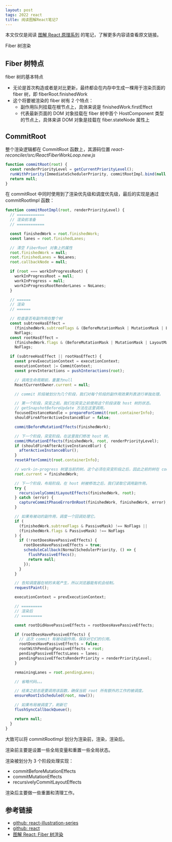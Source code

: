 ```yaml
---
layout: post
tags: 2022 react
title: 阅读图解React笔记7
---
```


本文仅仅是阅读 [图解 React 原理系列](https://7kms.github.io/react-illustration-series/) 的笔记，了解更多内容请查看原文链接。

Fiber 树渲染

## Fiber 树特点

fiber 树的基本特点

- 无论是首次构造或者是对比更新，最终都会在内存中生成一棵用于渲染页面的 fiber 树，即 fiberRoot.finishedWork
- 这个将要被渲染的 fiber 树有 2 个特点：
  - 副作用队列挂载在根节点上，具体来说是 finishedWork.firstEffect
  - 代表最新页面的 DOM 对象挂载在 fiber 树中首个 HostComponent 类型的节点上，具体来讲 DOM 对象是挂载在 fiber.stateNode 属性上

## CommitRoot

整个渲染逻辑都在 CommitRoot 函数上，其源码位置 _react-reconciler/src/ReactFiberWorkLoop.new.js_

```js
function commitRoot(root) {
  const renderPriorityLevel = getCurrentPriorityLevel();
  runWithPriority(ImmediateSchedulerPriority, commitRootImpl.bind(null, root, renderPriorityLevel));
  return null;
}
```

在 commitRoot 中同时使用到了渲染优先级和调度优先级，最后的实现是通过 commitRootImpl 函数：

```js
function commitRootImpl(root, renderPriorityLevel) {
  // ============
  // 渲染前准备
  // ============

  const finishedWork = root.finishedWork;
  const lanes = root.finishedLanes;

  // 清空 FiberRoot 对象上的属性
  root.finishedWork = null;
  root.finishedLanes = NoLanes;
  root.callbackNode = null;

  if (root === workInProgressRoot) {
    workInProgressRoot = null;
    workInProgress = null;
    workInProgressRootRenderLanes = NoLanes;
  }

  // ======
  // 渲染
  // ======

  // 检查是否有副作用在整个树
  const subtreeHasEffect =
    (finishedWork.subtreeFlags & (BeforeMutationMask | MutationMask | LayoutMask | PassiveMask)) !==
    NoFlags;
  const rootHasEffect =
    (finishedWork.flags & (BeforeMutationMask | MutationMask | LayoutMask | PassiveMask)) !==
    NoFlags;

  if (subtreeHasEffect || rootHasEffect) {
    const prevExecutionContext = executionContext;
    executionContext |= CommitContext;
    const prevInteractions = pushInteractions(root);

    // 调用生命周期前，重置为null
    ReactCurrentOwner.current = null;

    // commit 阶段被划分为几个阶段，我们对每个阶段的副作用效果列表进行单独处理。

    // 第一个阶段，突变之前。我们在突变之前使用这个阶段读取 host 树的状态。
    // getSnapshotBeforeUpdate 方法在这里调用。
    focusedInstanceHandle = prepareForCommit(root.containerInfo);
    shouldFireAfterActiveInstanceBlur = false;

    commitBeforeMutationEffects(finishedWork);

    // 下一个阶段，突变阶段。在这里我们修改 host 树。
    commitMutationEffects(finishedWork, root, renderPriorityLevel);
    if (shouldFireAfterActiveInstanceBlur) {
      afterActiveInstanceBlur();
    }
    resetAfterCommit(root.containerInfo);

    // work-in-progress 树是当前的树。这个必须在突变阶段之后，因此之前的树在 componentWillUnmount 期间，在布局阶段之前，仍然是当前树。所以 finished work 当前是在 componentDidMount/Update
    root.current = finishedWork;

    // 下一个阶段，布局阶段。在 host 树被修改之后，我们读取它调用副作用。
    try {
      recursivelyCommitLayoutEffects(finishedWork, root);
    } catch (error) {
      captureCommitPhaseErrorOnRoot(finishedWork, finishedWork, error);
    }

    // 如果有被动的副作用，调度一个回调处理它。
    if (
      (finishedWork.subtreeFlags & PassiveMask) !== NoFlags ||
      (finishedWork.flags & PassiveMask) !== NoFlags
    ) {
      if (!rootDoesHavePassiveEffects) {
        rootDoesHavePassiveEffects = true;
        scheduleCallback(NormalSchedulerPriority, () => {
          flushPassiveEffecs();
          return null;
        });
      }
    }

    // 告知调度器在帧的末尾产生，所以浏览器能有机会绘制。
    requestPaint();

    executionContext = prevExecutionContext;

    // =========
    // 渲染后
    // =========

    const rootDidHavePassiveEffects = rootDoesHavePassiveEffects;

    if (rootDoesHavePassiveEffects) {
      // 这次 commit 有被动副作用，保存对它们的引用。
      rootDoesHavePassiveEffects = false;
      rootWithPendingPassiveEffects = root;
      pendingPassiveEffectsLanes = lanes;
      pendingPassiveEffectsRenderPriority = renderPriorityLevel;
    }

    remainingLanes = root.pendingLanes;

    // 省略代码。。。

    // 结束之前总是要调用该函数，确保当前 root 所有额外的工作的被调度。
    ensureRootIsScheduled(root, now());

    // 如果布局被调度了，刷新它
    flushSyncCallbackQueue();

    return null;
  }
}
```

大致可以将 commitRootImpl 划分为渲染前，渲染，渲染后。

渲染前主要是设置一些全局变量和重置一些全局状态。

渲染被划分为 3 个阶段处理实现：

- commitBeforeMutationEffects
- commitMutationEffects
- recursivelyCommitLayoutEffects

渲染后主要做一些重置和清理工作。

## 参考链接

- [github: react-illustration-series](https://github.com/7kms/react-illustration-series)
- [github: react](https://github.com/facebook/react)
- [图解 React: Fiber 树渲染](https://7kms.github.io/react-illustration-series/main/fibertree-commit/)
